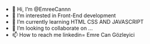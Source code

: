 - 👋 Hi, I’m @EmreeCannn
- 👀 I’m interested in Front-End development
- 🌱 I’m currently learning  HTML CSS AND JAVASCRIPT
- 💞️ I’m looking to collaborate on ...
- 📫 How to reach me linkedin= Emre Can Gözleyici

<!---
EmreeCannn/EmreeCannn is a ✨ special ✨ repository because its `README.md` (this file) appears on your GitHub profile.
You can click the Preview link to take a look at your changes.
--->
